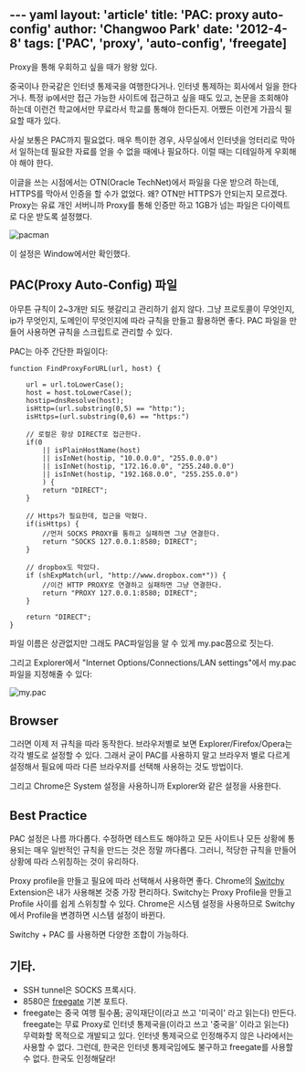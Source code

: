 --- yaml
layout: 'article'
title: 'PAC: proxy auto-config'
author: 'Changwoo Park'
date: '2012-4-8'
tags: ['PAC', 'proxy', 'auto-config', 'freegate]
---

Proxy을 통해 우회하고 싶을 때가 왕왕 있다.

중국이나 한국같은 인터넷 통제국을 여행한다거나. 인터넷 통제하는 회사에서 일을 한다거나. 특정 ip에서만 접근 가능한 사이트에 접근하고 싶을 때도 있고, 논문을 조회해야 하는데 이런건 학교에서만 무료라서 학교를 통해야 한다든지. 어쨌든 이런게 가끔식 필요할 때가 있다.

사실 보통은 PAC까지 필요없다. 매우 특이한 경우, 사무실에서 인터넷을 엉터리로 막아서 일하는데 필요한 자료를 얻을 수 없을 때에나 필요하다. 이럴 때는 디테일하게 우회해야 해야 한다.

이글을 쓰는 시점에서는 OTN(Oracle TechNet)에서 파일을 다운 받으려 하는데, HTTPS를 막아서 인증을 할 수가 없었다. 왜? OTN만 HTTPS가 안되는지 모르겠다. Proxy는 유료 개인 서버니까 Proxy를 통해 인증만 하고 1GB가 넘는 파일은 다이렉트로 다운 받도록 설정했다.

![pacman](/articles/2012/proxy-auto-config/pacman.gif)

이 설정은 Window에서만 확인했다.

## PAC(Proxy Auto-Config) 파일

아무튼 규칙이 2~3개만 되도 헷갈리고 관리하기 쉽지 않다. 그냥 프로토콜이 무엇인지, ip가 무엇인지, 도메인이 무엇인지에 따라 규칙을 만들고 활용하면 좋다. PAC 파일을 만들어 사용하면 규칙을 스크립트로 관리할 수 있다.

PAC는 아주 간단한 파일이다:

    function FindProxyForURL(url, host) {

        url = url.toLowerCase();
        host = host.toLowerCase();
        hostip=dnsResolve(host);
        isHttp=(url.substring(0,5) == "http:");
        isHttps=(url.substring(0,6) == "https:")

        // 로컬은 항상 DIRECT로 접근한다.
        if(0
            || isPlainHostName(host)
            || isInNet(hostip, "10.0.0.0", "255.0.0.0") 
            || isInNet(hostip, "172.16.0.0", "255.240.0.0") 
            || isInNet(hostip, "192.168.0.0", "255.255.0.0")
            ) { 
            return "DIRECT"; 
        }

        // Https가 필요한데, 접근을 막혔다.
        if(isHttps) {
            //먼저 SOCKS PROXY를 통하고 실패하면 그냥 연결한다.
            return "SOCKS 127.0.0.1:8580; DIRECT";
        }

        // dropbox도 막았다.
        if (shExpMatch(url, "http://www.dropbox.com*")) {
            //이건 HTTP PROXY로 연결하고 실패하면 그냥 연결한다.
            return "PROXY 127.0.0.1:8580; DIRECT";
        }

        return "DIRECT"; 
    }

파일 이름은 상관없지만 그래도 PAC파일임을 알 수 있게 my.pac쯤으로 짓는다.

그리고 Explorer에서 "Internet Options/Connections/LAN settings"에서 my.pac파일을 지정해줄 수 있다:

![my.pac](/articles/2012/proxy-auto-config/pac.png)

## Browser

그러면 이제 저 규칙을 따라 동작한다. 브라우저별로 보면 Explorer/Firefox/Opera는 각각 별도로 설정할 수 있다. 그래서 굳이 PAC를 사용하지 말고 브라우저 별로 다르게 설정해서 필요에 따라 다른 브라우저를 선택해 사용하는 것도 방법이다.

그리고 Chrome은 System 설정을 사용하니까 Explorer와 같은 설정을 사용한다.

## Best Practice

PAC 설정은 나름 까다롭다. 수정하면 테스트도 해야하고 모든 사이트나 모든 상황에 통용되는 매우 일반적인 규칙을 만드는 것은 정말 까다롭다. 그러니, 적당한 규칙을 만들어 상황에 따라 스위칭하는 것이 유리하다. 

Proxy profile을 만들고 필요에 따라 선택해서 사용하면 좋다. Chrome의 [Switchy][] Extension은 내가 사용해본 것중 가장 편리하다. Switchy는 Proxy Profile을 만들고 Profile 사이를 쉽게 스위칭할 수 있다. Chrome은 시스템 설정을 사용하므로 Switchy에서 Profile을 변경하면 시스템 설정이 바뀐다.

Switchy + PAC 를 사용하면 다양한 조합이 가능하다.

## 기타.

 * SSH tunnel은 SOCKS 프록시다.
 * 8580은 [freegate][] 기본 포트다.
 * freegate는 중국 여행 필수품; 공익재단이(라고 쓰고 '미국이' 라고 읽는다) 만든다. freegate는 무료 Proxy로 인터넷 통제국을(이라고 쓰고 '중국을' 이라고 읽는다) 무력화할 목적으로 개발되고 있다. 인터넷 통제국으로 인정해주지 않은 나라에서는 사용할 수 없다. 그런데, 한국은 인터넷 통제국임에도 불구하고 freegate를 사용할 수 없다. 한국도 인정해달라!

[Switchy]: http://switchy.samabox.com/
[freegate]: http://en.wikipedia.org/wiki/Freegate

